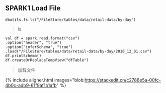 ﻿## SPARK1 Load File

```
dbutils.fs.ls("/FileStore/tables/data/retail-data/by-day")
```

> ls

```
val df = spark.read.format("csv")
.option("header", "true")
.option("inferSchema", "true")
.load("/FileStore/tables/data/retail-data/by-day/2010_12_01.csv")
df.printSchema()
df.createOrReplaceTempView("dfTable")
```
>加载文件

{% include aligner.html images="blob:https://stackedit.cn/c2786e5a-00fc-4b0c-adb9-61f9af1b1afb" %}

